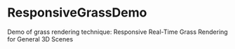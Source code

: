 # ResponsiveGrassDemo
Demo of grass rendering technique: Responsive Real-Time Grass Rendering for General 3D Scenes
